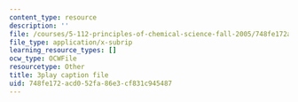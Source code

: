 ```yaml
---
content_type: resource
description: ''
file: /courses/5-112-principles-of-chemical-science-fall-2005/748fe172acd052fa86e3cf831c945487_YpkKYmQBwY.vtt
file_type: application/x-subrip
learning_resource_types: []
ocw_type: OCWFile
resourcetype: Other
title: 3play caption file
uid: 748fe172-acd0-52fa-86e3-cf831c945487
---
```

